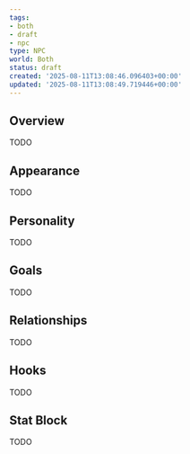 ```yaml
---
tags:
- both
- draft
- npc
type: NPC
world: Both
status: draft
created: '2025-08-11T13:08:46.096403+00:00'
updated: '2025-08-11T13:08:49.719446+00:00'
---
```



## Overview

TODO
## Appearance

TODO
## Personality

TODO
## Goals

TODO
## Relationships

TODO
## Hooks

TODO
## Stat Block

TODO
